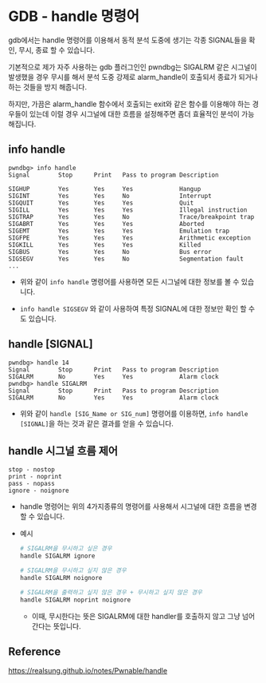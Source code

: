 # GDB - handle 명령어

gdb에서는 handle 명령어를 이용해서 동적 분석 도중에 생기는 각종 SIGNAL들을 확인, 무시, 종료 할 수 있습니다.

기본적으로 제가 자주 사용하는 gdb 플러그인인 pwndbg는 SIGALRM 같은 시그널이 발생했을 경우 무시를 해서 분석 도중 강제로 alarm_handle이 호출되서 종료가 되거나 하는 것들을 방지 해줍니다.

하지만, 가끔은 alarm_handle 함수에서 호출되는 exit와 같은 함수를 이용해야 하는 경우들이 있는데 이럴 경우 시그널에 대한 흐름을 설정해주면 좀더 효율적인 분석이 가능해집니다.



## info handle

```
pwndbg> info handle
Signal        Stop      Print   Pass to program Description

SIGHUP        Yes       Yes     Yes             Hangup
SIGINT        Yes       Yes     No              Interrupt
SIGQUIT       Yes       Yes     Yes             Quit
SIGILL        Yes       Yes     Yes             Illegal instruction
SIGTRAP       Yes       Yes     No              Trace/breakpoint trap
SIGABRT       Yes       Yes     Yes             Aborted
SIGEMT        Yes       Yes     Yes             Emulation trap
SIGFPE        Yes       Yes     Yes             Arithmetic exception
SIGKILL       Yes       Yes     Yes             Killed
SIGBUS        Yes       Yes     No              Bus error
SIGSEGV       Yes       Yes     No              Segmentation fault
...
```

- 위와 같이 ```info handle``` 명령어를 사용하면 모든 시그널에 대한 정보를 볼 수 있습니다.

- ```info handle SIGSEGV``` 와 같이 사용하여 특정 SIGNAL에 대한 정보만 확인 할 수도 있습니다.



## handle [SIGNAL]

```
pwndbg> handle 14
Signal        Stop      Print   Pass to program Description
SIGALRM       No        Yes     Yes             Alarm clock
pwndbg> handle SIGALRM
Signal        Stop      Print   Pass to program Description
SIGALRM       No        Yes     Yes             Alarm clock
```

- 위와 같이 ```handle [SIG_Name or SIG_num]``` 명령어를 이용하면, ```info handle [SIGNAL]```을 하는 것과 같은 결과를 얻을 수 있습니다.



## handle 시그널 흐름 제어

```
stop - nostop
print - noprint
pass - nopass
ignore - noignore
```

- handle 명령어는 위의 4가지종류의 명령어를 사용해서 시그널에 대한 흐름을 변경할 수 있습니다.

- 예시

  ```bash
  # SIGALRM을 무시하고 싶은 경우
  handle SIGALRM ignore
  
  # SIGALRM을 무시하고 싶지 않은 경우
  handle SIGALRM noignore
  
  # SIGALRM을 출력하고 싶지 않은 경우 + 무시하고 싶지 않은 경우
  handle SIGALRM noprint noignore
  ```

  - 이때, 무시한다는 뜻은 SIGALRM에 대한 handler를 호출하지 않고 그냥 넘어간다는 뜻입니다.



## Reference

https://realsung.github.io/notes/Pwnable/handle